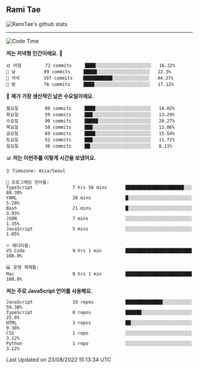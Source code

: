 ## Rami Tae

![RamiTae's github stats](https://github-readme-stats.vercel.app/api?username=RamiTae&show_icons=true&theme=tokyonight)

---
<!--START_SECTION:waka-->
![Code Time](http://img.shields.io/badge/Code%20Time-336%20hrs%2040%20mins-blue)

**저는 저녁형 인간이에요. 🦉** 

```text
🌞 아침         72 commits     ████░░░░░░░░░░░░░░░░░░░░░   16.22% 
🌆 낮　         99 commits     █████░░░░░░░░░░░░░░░░░░░░   22.3% 
🌃 저녁         197 commits    ███████████░░░░░░░░░░░░░░   44.37% 
🌙 밤　         76 commits     ████░░░░░░░░░░░░░░░░░░░░░   17.12%

```
📅 **제가 가장 생산적인 날은 수요일이에요.** 

```text
월요일          80 commits     ████░░░░░░░░░░░░░░░░░░░░░   18.02% 
화요일          59 commits     ███░░░░░░░░░░░░░░░░░░░░░░   13.29% 
수요일          90 commits     █████░░░░░░░░░░░░░░░░░░░░   20.27% 
목요일          58 commits     ███░░░░░░░░░░░░░░░░░░░░░░   13.06% 
금요일          69 commits     ████░░░░░░░░░░░░░░░░░░░░░   15.54% 
토요일          52 commits     ███░░░░░░░░░░░░░░░░░░░░░░   11.71% 
일요일          36 commits     ██░░░░░░░░░░░░░░░░░░░░░░░   8.11%

```


📊 **저는 이번주를 이렇게 시간을 보냈어요.** 

```text
⌚︎ Timezone: Asia/Seoul

💬 프로그래밍 언어들: 
TypeScript               7 hrs 58 mins       ██████████████████████░░░   88.38% 
YAML                     28 mins             █░░░░░░░░░░░░░░░░░░░░░░░░   5.28% 
Bash                     21 mins             █░░░░░░░░░░░░░░░░░░░░░░░░   3.93% 
JSON                     7 mins              ░░░░░░░░░░░░░░░░░░░░░░░░░   1.35% 
JavaScript               5 mins              ░░░░░░░░░░░░░░░░░░░░░░░░░   1.05%

🔥 에디터들: 
VS Code                  9 hrs 1 min         █████████████████████████   100.0%

💻 운영 체제들: 
Mac                      9 hrs 1 min         █████████████████████████   100.0%

```

**저는 주로 JavaScript 언어를 사용해요.** 

```text
JavaScript               19 repos            ██████████████░░░░░░░░░░░   59.38% 
TypeScript               8 repos             ██████░░░░░░░░░░░░░░░░░░░   25.0% 
HTML                     3 repos             ██░░░░░░░░░░░░░░░░░░░░░░░   9.38% 
CSS                      1 repo              ░░░░░░░░░░░░░░░░░░░░░░░░░   3.12% 
Python                   1 repo              ░░░░░░░░░░░░░░░░░░░░░░░░░   3.12%

```



 Last Updated on 23/08/2022 15:13:34 UTC
<!--END_SECTION:waka-->
